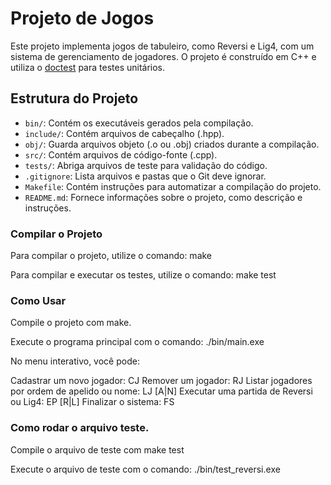 # Projeto de Jogos

Este projeto implementa jogos de tabuleiro, como Reversi e Lig4, com um sistema de gerenciamento de jogadores. O projeto é construído em C++ e utiliza o [doctest](https://github.com/doctest/doctest) para testes unitários.

## Estrutura do Projeto

- `bin/`: Contém os executáveis gerados pela compilação.
- `include/`: Contém arquivos de cabeçalho (.hpp).
- `obj/`: Guarda arquivos objeto (.o ou .obj) criados durante a compilação.
- `src/`: Contém arquivos de código-fonte (.cpp).
- `tests/`: Abriga arquivos de teste para validação do código.
- `.gitignore`: Lista arquivos e pastas que o Git deve ignorar.
- `Makefile`: Contém instruções para automatizar a compilação do projeto.
- `README.md`: Fornece informações sobre o projeto, como descrição e instruções.


### Compilar o Projeto

Para compilar o projeto, utilize o comando:
make

Para compilar e executar os testes, utilize o comando:
make test


### Como Usar
Compile o projeto com make.

Execute o programa principal com o comando:
./bin/main.exe

No menu interativo, você pode:

Cadastrar um novo jogador: CJ <Apelido> <Nome>
Remover um jogador: RJ <Apelido>
Listar jogadores por ordem de apelido ou nome: LJ [A|N]
Executar uma partida de Reversi ou Lig4: EP [R|L] <Jogador1> <Jogador2>
Finalizar o sistema: FS

### Como rodar o arquivo teste.
Compile o arquivo de teste com make test

Execute o arquivo de teste com o comando:
./bin/test_reversi.exe